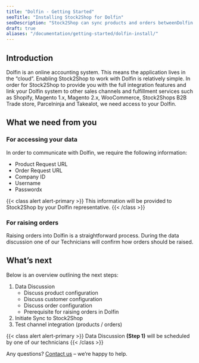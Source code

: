 ```yaml
---
title: "Dolfin - Getting Started"
seoTitle: "Installing Stock2Shop for Dolfin"
seoDescription: "Stock2Shop can sync products and orders betweenDolfin and numerous other applications like Magento, Woocommerce, Shopify and our B2B ordering platform. Find out more!"
draft: true
aliases: "/documentation/getting-started/dolfin-install/"
---
```


## Introduction
Dolfin is an online accounting system. This means the application lives in the “cloud”. Enabling Stock2Shop to work with Dolfin is relatively simple. In order for Stock2Shop to provide you with the full integration features and link your Dolfin system to other sales channels and fulfillment services such as Shopify, Magento 1.x, Magento 2.x, WooCommerce, Stock2Shops B2B Trade store, Parcelninja and Takealot, we need access to your Dolfin.

## What we need from you

### For accessing your data
In order to communicate with Dolfin, we require the following information:

- Product Request URL
- Order Request URL
- Company ID
- Username
- Passwordx

{{< class alert alert-primary >}}
This information will be provided to Stock2Shop by your Dolfin representative.
{{< /class >}}

### For raising orders
Raising orders into Dolfin is a straightforward process. During the data discussion one of our Technicians will confirm how orders should be raised.

## What’s next
Below is an overview outlining the next steps:

1. Data Discussion
    - Discuss product configuration
    - Discuss customer configuration
    - Discuss order configuration
    - Prerequisite for raising orders in Dolfin
2. Initiate Sync to Stock2Shop
3. Test channel integration (products / orders)

{{< class alert alert-primary >}}
Data Discussion **(Step 1)** will be scheduled by one of our technicians
{{< /class >}}

Any questions? [Contact us](/contact-us) – we’re happy to help.